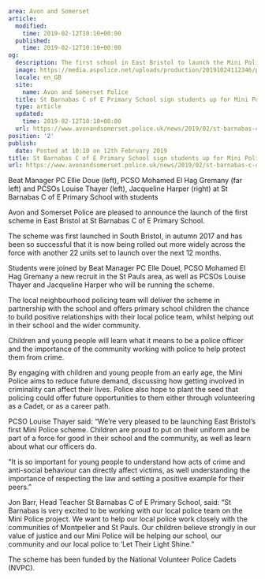 ```yaml
area: Avon and Somerset
article:
  modified:
    time: 2019-02-12T10:10+00:00
  published:
    time: 2019-02-12T10:10+00:00
og:
  description: The first school in East Bristol to launch the Mini Police scheme&#8230;
  image: https://media.aspolice.net/uploads/production/20191024112346/phone-028.jpg
  locale: en_GB
  site:
    name: Avon and Somerset Police
  title: St Barnabas C of E Primary School sign students up for Mini Police | Avon and Somerset Police
  type: article
  updated:
    time: 2019-02-12T10:10+00:00
  url: https://www.avonandsomerset.police.uk/news/2019/02/st-barnabas-c-of-e-primary-school-sign-students-up-for-mini-police/
position: '2'
publish:
  date: Posted at 10:10 on 12th February 2019
title: St Barnabas C of E Primary School sign students up for Mini Police | Avon and Somerset Police
url: https://www.avonandsomerset.police.uk/news/2019/02/st-barnabas-c-of-e-primary-school-sign-students-up-for-mini-police/
```

Beat Manager PC Ellie Doue (left), PCSO Mohamed El Hag Gremany (far left) and PCSOs Louise Thayer (left), Jacqueline Harper (right) at St Barnabas C of E Primary School with students

Avon and Somerset Police are pleased to announce the launch of the first scheme in East Bristol at St Barnabas C of E Primary School.

The scheme was first launched in South Bristol, in autumn 2017 and has been so successful that it is now being rolled out more widely across the force with another 22 units set to launch over the next 12 months.

Students were joined by Beat Manager PC Elle Douel, PCSO Mohamed El Hag Gremany a new recruit in the St Pauls area, as well as PCSOs Louise Thayer and Jacqueline Harper who will be running the scheme.

The local neighbourhood policing team will deliver the scheme in partnership with the school and offers primary school children the chance to build positive relationships with their local police team, whilst helping out in their school and the wider community.

Children and young people will learn what it means to be a police officer and the importance of the community working with police to help protect them from crime.

By engaging with children and young people from an early age, the Mini Police aims to reduce future demand, discussing how getting involved in criminality can affect their lives. Police also hope to plant the seed that policing could offer future opportunities to them either through volunteering as a Cadet, or as a career path.

PCSO Louise Thayer said: “We’re very pleased to be launching East Bristol’s first Mini Police scheme. Children are proud to put on their uniform and be part of a force for good in their school and the community, as well as learn about what our officers do.

"It is so important for young people to understand how acts of crime and anti-social behaviour can directly affect victims, as well understanding the importance of respecting the law and setting a positive example for their peers.”

Jon Barr, Head Teacher St Barnabas C of E Primary School, said: “St Barnabas is very excited to be working with our local police team on the Mini Police project. We want to help our local police work closely with the communities of Montpelier and St Pauls. Our children believe strongly in our value of justice and our Mini Police will be helping our school, our community and our local police to ‘Let Their Light Shine.”

The scheme has been funded by the National Volunteer Police Cadets (NVPC).
